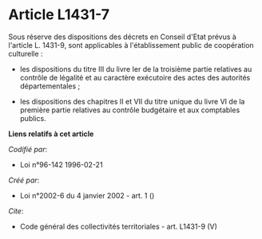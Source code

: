 # Article L1431-7

Sous réserve des dispositions des décrets en Conseil d'Etat prévus à l'article L. 1431-9, sont applicables à l'établissement
public de coopération culturelle :

- les dispositions du titre III du livre Ier de la troisième partie relatives au contrôle de légalité et au caractère
exécutoire des actes des autorités départementales ;

- les dispositions des chapitres II et VII du titre unique du livre VI de la première partie relatives au contrôle budgétaire
et aux comptables publics.

**Liens relatifs à cet article**

_Codifié par_:

  - Loi n°96-142 1996-02-21

_Créé par_:

  - Loi n°2002-6 du 4 janvier 2002 - art. 1 ()

_Cite_:

  - Code général des collectivités territoriales - art. L1431-9 (V)
